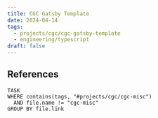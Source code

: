 ```yaml
---
title: CGC Gatsby Template
date: 2024-04-14
tags:
  - projects/cgc/cgc-gatsby-template
  - engineering/typescript
draft: false
---
```

## References

```dataview
TASK
WHERE contains(tags, "#projects/cgc/cgc-misc")
  AND file.name != "cgc-misc"
GROUP BY file.link
```
